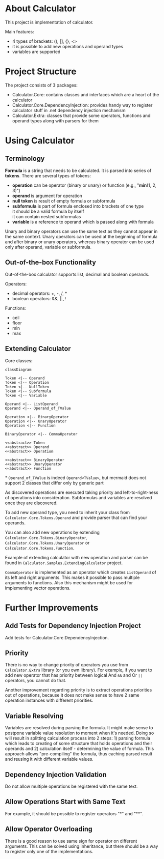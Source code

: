# About Calculator

This project is implementation of calculator.

Main features:
* 4 types of brackets: (), [], {}, <>
* it is possible to add new operations and operand types
* variables are supported

# Project Structure

The project consists of 3 packages:
* Calculator.Core: contains classes and interfaces which are a heart of the calculator
* Calculator.Core.DependencyInjection: provides handy way to register calculator stuff in .net dependency injection mechanism
* Calculator.Extra: classes that provide some operators, functions and operand types along with parsers for them

# Using Calculator

## Terminology

**Formula** is a string that needs to be calculated. It is parsed into series of **tokens**. There are several types of tokens:
* **operation** can be operator (binary or unary) or function (e.g., "**min**(1, 2, 3)")
* **operand** is argument for operation
* **null token** is result of empty formula or subformula
* **subformula** is part of formula enclosed into brackets of one type  
it should be a valid formula by itself  
it can contain nested subformulas
* **variable** is a reference to operand which is passed along with formula

Unary and binary operators can use the same text as they cannot appear in the same context. Unary operators can be used at the beginning of formula and after binary or unary operators, whereas binary operator can be used only after operand, variable or subformula.

## Out-of-the-box Functionality

Out-of-the-box calculator supports list, decimal and boolean operands.

Operators:
* decimal operators: +, -, /, *
* boolean operators: &&, ||, !

Functions:
* ceil
* floor
* min
* max

## Extending Calculator

Core classes:

```mermaid
classDiagram

Token <|-- Operand
Token <|-- Operation
Token <|-- NullToken
Token <|-- Subformula
Token <|-- Variable

Operand <|-- ListOperand
Operand <|-- Operand_of_TValue

Operation <|-- BinaryOperator
Operation <|-- UnaryOperator
Operation <|-- Function

BinaryOperator <|-- CommaOperator

<<abstract>> Token
<<abstract>> Operand
<<abstract>> Operation

<<abstract>> BinaryOperator
<<abstract>> UnaryOperator
<<abstract>> Function
```
\* `Operand_of_TValue` is indeed `Operand<TValue>`, but mermaid does not support 2 classes that differ only by generic part

As discovered operations are executed taking priority and left-to-right-ness of operations into consideration. Subformulas and variables are resolved once they are discovered.

To add new operand type, you need to inherit your class from `Calculator.Core.Tokens.Operand` and provide parser that can find your operands.

You can also add new operations by extending `Calculator.Core.Tokens.BinaryOperator`, `Calculator.Core.Tokens.UnaryOperator` or `Calculator.Core.Tokens.Function`.

Example of extending calculator with new operation and parser can be found in `Calculator.Samples.ExtendingCalculator` project.

`CommaOperator` is implemented as an operator which creates `ListOperand` of its left and right arguments. This makes it possible to pass multiple arguments to functions. Also this mechanism might be used for implementing vector operations.

# Further Improvements

## Add Tests for Dependency Injection Project

Add tests for Calculator.Core.DependencyInjection.

## Priority

There is no way to change priority of operators you use from `Calculator.Extra` library (or you own library). For example, if you want to add new operator that has priority between logical And `&&` and Or `||` operators, you cannot do that.

Another improvement regarding priority is to extract operations priorities out of operations, because it does not make sense to have 2 same operation instances with different priorities.

## Variable Resolving

Variables are resolved during parsing the formula. It might make sense to postpone variable value resolution to moment when it's needed. Doing so will result in splitting calculation process into 2 steps: 1) parsing formula which leads to creating of some structure that holds operations and their operands and 2) calculation itself - determining the value of formula. This approach allows "pre-compiling" the formula, thus caching parsed result and reusing it with different variable values.

## Dependency Injection Validation

Do not allow multiple operations be registered with the same text.

## Allow Operations Start with Same Text

For example, it should be possible to register operators "*" and "**".

## Allow Operator Overloading

There is a good reason to use same sign for operator on different arguments. This can be solved using inheritance, but there should be a way to register only one of the implementations.
